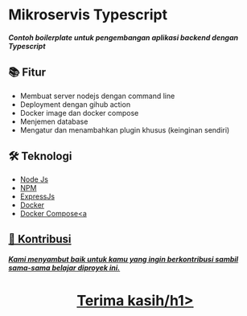 # Mikroservis Typescript
#### _Contoh boilerplate untuk pengembangan aplikasi backend dengan Typescript_

## 📚 Fitur

- Membuat server nodejs dengan command line
- Deployment dengan gihub action
- Docker image dan docker compose
- Menjemen database
- Mengatur dan menambahkan plugin khusus (keinginan sendiri)

## 🛠️ Teknologi

- <a href="https://nodejs.org">Node Js<a/>
- <a href="https://www.npmjs.com">NPM<a/>
- <a href="https://expressjs.com">ExpressJs<a/>
- <a href="https://www.docker.com">Docker<a/>
- <a href="https://docs.docker.com/compose">Docker Compose<a

## 👏 Kontribusi

##### Kami menyambut baik untuk kamu yang ingin berkontribusi sambil sama-sama belajar diproyek ini.

<h1 align="center"> Terima kasih/h1>
